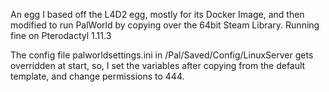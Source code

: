 An egg I based off the L4D2 egg, mostly for its Docker Image, and then modified to run PalWorld by copying over the 64bit Steam Library. 
Running fine on Pterodactyl 1.11.3

The config file palworldsettings.ini in /Pal/Saved/Config/LinuxServer gets overridden at start, so, I set the variables after copying from the default template, and change permissions to 444.
